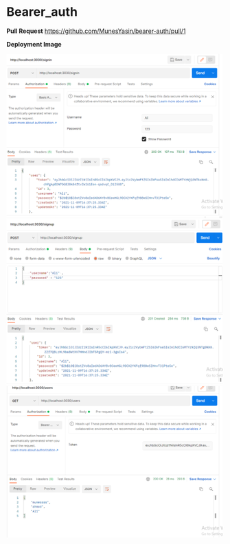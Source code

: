 
# Bearer_auth

**Pull Request**  https://github.com/MunesYasin/bearer-auth/pull/1  

**Deployment Image** 

![img](signInTest.png)
![img](signUpTest.png)
![img](usersTest.png)


